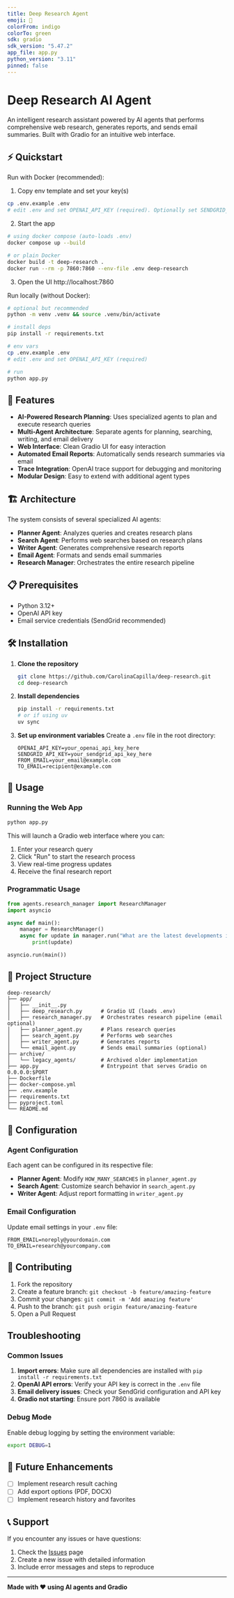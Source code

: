 ```yaml
---
title: Deep Research Agent
emoji: 🔎
colorFrom: indigo
colorTo: green
sdk: gradio
sdk_version: "5.47.2"
app_file: app.py
python_version: "3.11"
pinned: false
---
```


# Deep Research AI Agent

An intelligent research assistant powered by AI agents that performs comprehensive web research, generates reports, and sends email summaries. Built with Gradio for an intuitive web interface.

## ⚡ Quickstart

Run with Docker (recommended):

1. Copy env template and set your key(s)

```bash
cp .env.example .env
# edit .env and set OPENAI_API_KEY (required). Optionally set SENDGRID_API_KEY, FROM_EMAIL, TO_EMAIL.
```

2. Start the app

```bash
# using docker compose (auto-loads .env)
docker compose up --build

# or plain Docker
docker build -t deep-research .
docker run --rm -p 7860:7860 --env-file .env deep-research
```

3. Open the UI
   http://localhost:7860

Run locally (without Docker):

```bash
# optional but recommended
python -m venv .venv && source .venv/bin/activate

# install deps
pip install -r requirements.txt

# env vars
cp .env.example .env
# edit .env and set OPENAI_API_KEY (required)

# run
python app.py
```

## 🚀 Features

- **AI-Powered Research Planning**: Uses specialized agents to plan and execute research queries
- **Multi-Agent Architecture**: Separate agents for planning, searching, writing, and email delivery
- **Web Interface**: Clean Gradio UI for easy interaction
- **Automated Email Reports**: Automatically sends research summaries via email
- **Trace Integration**: OpenAI trace support for debugging and monitoring
- **Modular Design**: Easy to extend with additional agent types

## 🏗️ Architecture

The system consists of several specialized AI agents:

- **Planner Agent**: Analyzes queries and creates research plans
- **Search Agent**: Performs web searches based on research plans
- **Writer Agent**: Generates comprehensive research reports
- **Email Agent**: Formats and sends email summaries
- **Research Manager**: Orchestrates the entire research pipeline

## 📋 Prerequisites

- Python 3.12+
- OpenAI API key
- Email service credentials (SendGrid recommended)

## 🛠️ Installation

1. **Clone the repository**

   ```bash
   git clone https://github.com/CarolinaCapilla/deep-research.git
   cd deep-research
   ```

2. **Install dependencies**

   ```bash
   pip install -r requirements.txt
   # or if using uv
   uv sync
   ```

3. **Set up environment variables**
   Create a `.env` file in the root directory:
   ```env
   OPENAI_API_KEY=your_openai_api_key_here
   SENDGRID_API_KEY=your_sendgrid_api_key_here
   FROM_EMAIL=your_email@example.com
   TO_EMAIL=recipient@example.com
   ```

## 🚀 Usage

### Running the Web App

```bash
python app.py
```

This will launch a Gradio web interface where you can:

1. Enter your research query
2. Click "Run" to start the research process
3. View real-time progress updates
4. Receive the final research report

### Programmatic Usage

```python
from agents.research_manager import ResearchManager
import asyncio

async def main():
    manager = ResearchManager()
    async for update in manager.run("What are the latest developments in quantum computing?"):
        print(update)

asyncio.run(main())
```

## 📁 Project Structure

```
deep-research/
├── app/
│   ├── __init__.py
│   ├── deep_research.py      # Gradio UI (loads .env)
│   ├── research_manager.py   # Orchestrates research pipeline (email optional)
│   ├── planner_agent.py      # Plans research queries
│   ├── search_agent.py       # Performs web searches
│   ├── writer_agent.py       # Generates reports
│   └── email_agent.py        # Sends email summaries (optional)
├── archive/
│   └── legacy_agents/        # Archived older implementation
├── app.py                    # Entrypoint that serves Gradio on 0.0.0.0:$PORT
├── Dockerfile
├── docker-compose.yml
├── .env.example
├── requirements.txt
├── pyproject.toml
└── README.md
```

## 🔧 Configuration

### Agent Configuration

Each agent can be configured in its respective file:

- **Planner Agent**: Modify `HOW_MANY_SEARCHES` in `planner_agent.py`
- **Search Agent**: Customize search behavior in `search_agent.py`
- **Writer Agent**: Adjust report formatting in `writer_agent.py`

### Email Configuration

Update email settings in your `.env` file:

```env
FROM_EMAIL=noreply@yourdomain.com
TO_EMAIL=research@yourcompany.com
```

## 🤝 Contributing

1. Fork the repository
2. Create a feature branch: `git checkout -b feature/amazing-feature`
3. Commit your changes: `git commit -m 'Add amazing feature'`
4. Push to the branch: `git push origin feature/amazing-feature`
5. Open a Pull Request

## Troubleshooting

### Common Issues

1. **Import errors**: Make sure all dependencies are installed with `pip install -r requirements.txt`
2. **OpenAI API errors**: Verify your API key is correct in the `.env` file
3. **Email delivery issues**: Check your SendGrid configuration and API key
4. **Gradio not starting**: Ensure port 7860 is available

### Debug Mode

Enable debug logging by setting the environment variable:

```bash
export DEBUG=1
```

## 🔄 Future Enhancements

- [ ] Implement research result caching
- [ ] Add export options (PDF, DOCX)
- [ ] Implement research history and favorites

## 📞 Support

If you encounter any issues or have questions:

1. Check the [Issues](https://github.com/CarolinaCapilla/deep-research/issues) page
2. Create a new issue with detailed information
3. Include error messages and steps to reproduce

---

**Made with ❤️ using AI agents and Gradio**
